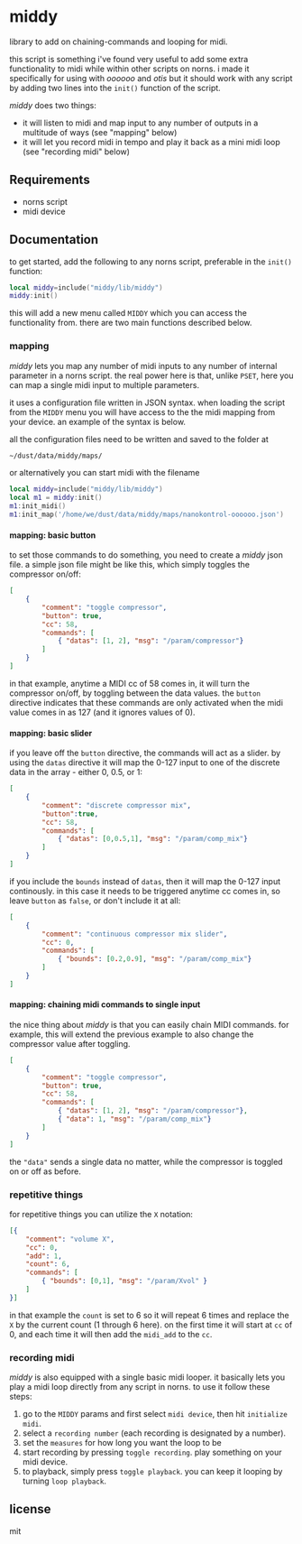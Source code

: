 # middy

library to add on chaining-commands and looping for midi.

this script is something i've found very useful to add some extra functionality to midi while within other scripts on norns. i made it specifically for using with *oooooo* and *otis* but it should work with any script by adding two lines into the `init()` function of the script.

*middy* does two things:

- it will listen to midi and map input to any number of outputs in a multitude of ways (see "mapping" below)
- it will let you record midi in tempo and play it back as a mini midi loop (see "recording midi" below)

## Requirements

- norns script
- midi device

## Documentation

to get started, add the following to any norns script, preferable in the `init()` function:

```lua
local middy=include("middy/lib/middy")
middy:init()
```

this will add a new menu called `MIDDY` which you can access the functionality from. there are two main functions described below.

### mapping

*middy* lets you map any number of midi inputs to any number of internal parameter in a norns script. the real power here is that, unlike `PSET`, here you can map a single midi input to multiple parameters. 

it uses a configuration file written in JSON syntax. when loading the script from the `MIDDY` menu you will have access to the the midi mapping from your device. an example of the syntax is below.

all the configuration files need to be written and saved to the folder at

```bash
~/dust/data/middy/maps/
```

or alternatively you can start midi with the filename

```lua
local middy=include("middy/lib/middy")
local m1 = middy:init()
m1:init_midi()
m1:init_map('/home/we/dust/data/middy/maps/nanokontrol-oooooo.json')
```


#### mapping: basic button

to set those commands to do something, you need to create a *middy* json file. a simple json file might be like this, which simply toggles the compressor on/off:

```json
[
	{
	    "comment": "toggle compressor",
	    "button": true,
	    "cc": 58,
	    "commands": [ 
	    	{ "datas": [1, 2], "msg": "/param/compressor"} 
	    ]
	}
]
```

in that example, anytime a MIDI cc of 58 comes in, it will turn the compressor on/off, by toggling between the data values. the `button` directive indicates that these commands are only activated when the midi value comes in as 127 (and it ignores values of 0).

#### mapping: basic slider

if you leave off the `button` directive, the commands will act as a slider. by using the `datas` directive it will map the 0-127 input to one of the discrete data in the array - either 0, 0.5, or 1:

```json
[
	{
	    "comment": "discrete compressor mix",
	    "button":true,
	    "cc": 58,
	    "commands": [ 
	    	{ "datas": [0,0.5,1], "msg": "/param/comp_mix"} 
	    ]
	}
]
```

if you include the `bounds` instead of `datas`, then it will map the 0-127 input continously. in this case it needs to be triggered anytime cc comes in, so leave `button` as `false`, or don't include it at all:

```json
[
	{
	    "comment": "continuous compressor mix slider",
	    "cc": 0,
	    "commands": [ 
	    	{ "bounds": [0.2,0.9], "msg": "/param/comp_mix"} 
	    ]
	}
]
```

#### mapping: chaining midi commands to single input

the nice thing about *middy* is that you can easily chain MIDI commands. for example, this will extend the previous example to also
change the compressor value after toggling.

```json
[
	{
	    "comment": "toggle compressor",
	    "button": true,
	    "cc": 58,
	    "commands": [ 
	    	{ "datas": [1, 2], "msg": "/param/compressor"},
	    	{ "data": 1, "msg": "/param/comp_mix"}
	    ]
	}
]
```

the `"data"` sends a single data no matter, while the compressor is toggled on or off as before.

### repetitive things

for repetitive things you can utilize the `X` notation:

```json
[{
    "comment": "volume X",
    "cc": 0,
    "add": 1,
    "count": 6,
    "commands": [
    	{ "bounds": [0,1], "msg": "/param/Xvol" }
    ]
}]
```

in that example the `count` is set to 6 so it will repeat 6 times and replace the `X` by the current count (1 through 6 here). on the first time it will start at `cc` of 0, and each time it will then add the `midi_add` to the `cc`.

### recording midi

*middy* is also equipped with a single basic midi looper. it basically lets you play a midi loop directly from any script in norns. to use it follow these steps:

1. go to the `MIDDY` params and first select `midi device`, then hit `initialize midi`.
2. select a `recording number` (each recording is designated by a number).
3. set the `measures` for how long you want the loop to be
4. start recording by pressing `toggle recording`. play something on your midi device.  
5. to playback, simply press `toggle playback`. you can keep it looping by turning `loop playback`.

## license

mit
